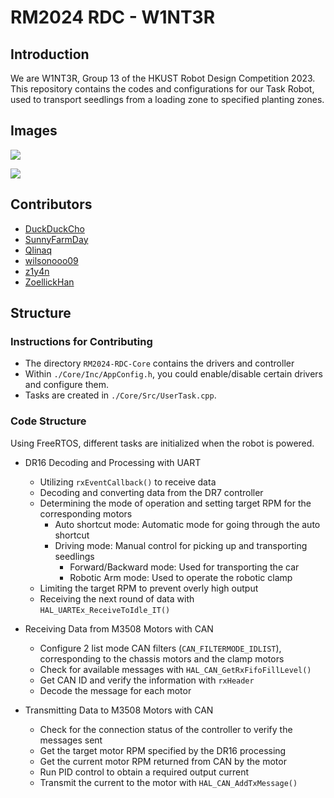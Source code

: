 # RM2024 RDC - W1NT3R

## Introduction
We are W1NT3R, Group 13 of the HKUST Robot Design Competition 2023. This repository contains the codes and configurations for our Task Robot, used to transport seedlings from a loading zone to specified planting zones.

## Images
![](https://files.catbox.moe/cjregv.png)

![](https://files.catbox.moe/9az16h.jpg)

## Contributors
- [DuckDuckCho](https://github.com/DuckDuckCho)
- [SunnyFarmDay](https://github.com/SunnyFarmDay)
- [Qlinaq](https://github.com/Qlinaq)
- [wilsonooo09](https://github.com/wilsonooo09)
- [z1y4n](https://github.com/z1y4n)
- [ZoellickHan](https://github.com/ZoellickHan)

## Structure

### Instructions for Contributing
- The directory `RM2024-RDC-Core` contains the drivers and controller
- Within `./Core/Inc/AppConfig.h`, you could enable/disable certain drivers and configure them.
- Tasks are created in `./Core/Src/UserTask.cpp`.

### Code Structure
Using FreeRTOS, different tasks are initialized when the robot is powered.

- DR16 Decoding and Processing with UART
	- Utilizing `rxEventCallback()` to receive data
	- Decoding and converting data from the DR7 controller
	- Determining the mode of operation and setting target RPM for the corresponding motors
		- Auto shortcut mode: Automatic mode for going through the auto shortcut
		- Driving mode: Manual control for picking up and transporting seedlings
			- Forward/Backward mode: Used for transporting the car
			- Robotic Arm mode: Used to operate the robotic clamp
	- Limiting the target RPM to prevent overly high output
	- Receiving the next round of data with `HAL_UARTEx_ReceiveToIdle_IT()`

- Receiving Data from M3508 Motors with CAN
	- Configure 2 list mode CAN filters (`CAN_FILTERMODE_IDLIST`), corresponding to the chassis motors and the clamp motors
	- Check for available messages with `HAL_CAN_GetRxFifoFillLevel()`
	- Get CAN ID and verify the information with `rxHeader`
	- Decode the message for each motor

- Transmitting Data to M3508 Motors with CAN
	- Check for the connection status of the controller to verify the messages sent
	- Get the target motor RPM specified by the DR16 processing
	- Get the current motor RPM returned from CAN by the motor
	- Run PID control to obtain a required output current
	- Transmit the current to the motor with `HAL_CAN_AddTxMessage()`